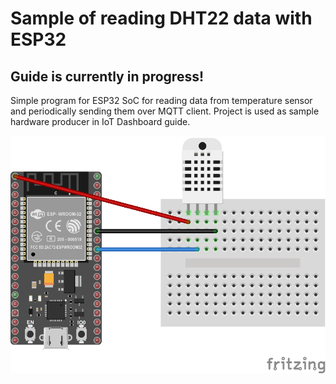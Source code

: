 # Sample of reading DHT22 data with ESP32
## Guide is currently in progress!
Simple program for ESP32 SoC for reading data from temperature sensor and periodically sending them over MQTT client. Project is used as sample hardware producer in IoT Dashboard guide.

![ESP32 and DHT22 Wiring](/docs/esp-temperature-control.png)
